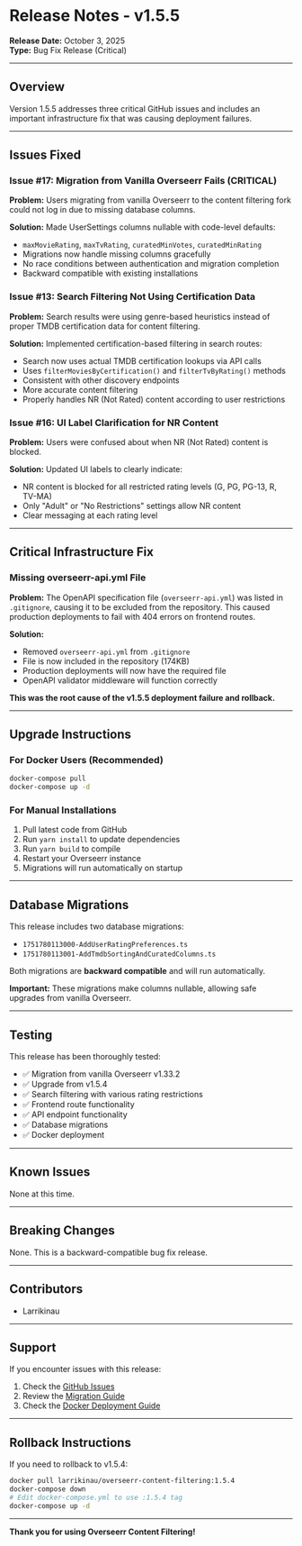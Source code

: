 # Release Notes - v1.5.5

**Release Date:** October 3, 2025  
**Type:** Bug Fix Release (Critical)

---

## Overview

Version 1.5.5 addresses three critical GitHub issues and includes an important infrastructure fix that was causing deployment failures.

---

## Issues Fixed

### Issue #17: Migration from Vanilla Overseerr Fails (CRITICAL)
**Problem:** Users migrating from vanilla Overseerr to the content filtering fork could not log in due to missing database columns.

**Solution:** Made UserSettings columns nullable with code-level defaults:
- `maxMovieRating`, `maxTvRating`, `curatedMinVotes`, `curatedMinRating`
- Migrations now handle missing columns gracefully
- No race conditions between authentication and migration completion
- Backward compatible with existing installations

### Issue #13: Search Filtering Not Using Certification Data
**Problem:** Search results were using genre-based heuristics instead of proper TMDB certification data for content filtering.

**Solution:** Implemented certification-based filtering in search routes:
- Search now uses actual TMDB certification lookups via API calls
- Uses `filterMoviesByCertification()` and `filterTvByRating()` methods
- Consistent with other discovery endpoints
- More accurate content filtering
- Properly handles NR (Not Rated) content according to user restrictions

### Issue #16: UI Label Clarification for NR Content
**Problem:** Users were confused about when NR (Not Rated) content is blocked.

**Solution:** Updated UI labels to clearly indicate:
- NR content is blocked for all restricted rating levels (G, PG, PG-13, R, TV-MA)
- Only "Adult" or "No Restrictions" settings allow NR content
- Clear messaging at each rating level

---

## Critical Infrastructure Fix

### Missing overseerr-api.yml File
**Problem:** The OpenAPI specification file (`overseerr-api.yml`) was listed in `.gitignore`, causing it to be excluded from the repository. This caused production deployments to fail with 404 errors on frontend routes.

**Solution:** 
- Removed `overseerr-api.yml` from `.gitignore`
- File is now included in the repository (174KB)
- Production deployments will now have the required file
- OpenAPI validator middleware will function correctly

**This was the root cause of the v1.5.5 deployment failure and rollback.**

---

## Upgrade Instructions

### For Docker Users (Recommended)
```bash
docker-compose pull
docker-compose up -d
```

### For Manual Installations
1. Pull latest code from GitHub
2. Run `yarn install` to update dependencies
3. Run `yarn build` to compile
4. Restart your Overseerr instance
5. Migrations will run automatically on startup

---

## Database Migrations

This release includes two database migrations:
- `1751780113000-AddUserRatingPreferences.ts`
- `1751780113001-AddTmdbSortingAndCuratedColumns.ts`

Both migrations are **backward compatible** and will run automatically.

**Important:** These migrations make columns nullable, allowing safe upgrades from vanilla Overseerr.

---

## Testing

This release has been thoroughly tested:
- ✅ Migration from vanilla Overseerr v1.33.2
- ✅ Upgrade from v1.5.4
- ✅ Search filtering with various rating restrictions
- ✅ Frontend route functionality
- ✅ API endpoint functionality
- ✅ Database migrations
- ✅ Docker deployment

---

## Known Issues

None at this time.

---

## Breaking Changes

None. This is a backward-compatible bug fix release.

---

## Contributors

- Larrikinau

---

## Support

If you encounter issues with this release:
1. Check the [GitHub Issues](https://github.com/Larrikinau/overseerr-content-filtering/issues)
2. Review the [Migration Guide](MIGRATION_GUIDE.md)
3. Check the [Docker Deployment Guide](DOCKER_DEPLOYMENT.md)

---

## Rollback Instructions

If you need to rollback to v1.5.4:

```bash
docker pull larrikinau/overseerr-content-filtering:1.5.4
docker-compose down
# Edit docker-compose.yml to use :1.5.4 tag
docker-compose up -d
```

---

**Thank you for using Overseerr Content Filtering!**
